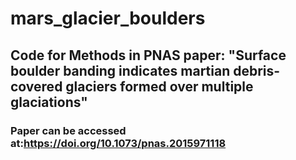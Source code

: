 # mars_glacier_boulders

## Code for Methods in PNAS paper: "Surface boulder banding indicates martian debris-covered glaciers formed over multiple glaciations"

### Paper can be accessed at:https://doi.org/10.1073/pnas.2015971118


